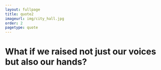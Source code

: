 ```yaml
---
layout: fullpage
title: quote2
imageurl: img/city_hall.jpg
order: 2
pagetype: quote
---
```



What if we raised not just our voices but also our hands?
=================
